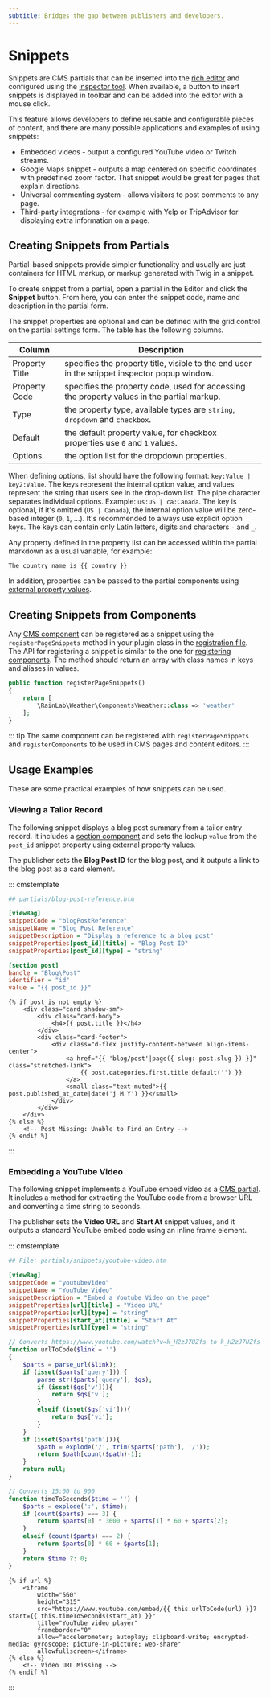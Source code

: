 ```yaml
---
subtitle: Bridges the gap between publishers and developers.
---
```

# Snippets

Snippets are CMS partials that can be inserted into the [rich editor](../../element/form/widget-richeditor.md) and configured using the [inspector tool](../../element/inspector-types.md). When available, a button to insert snippets is displayed in toolbar and can be added into the editor with a mouse click.

This feature allows developers to define reusable and configurable pieces of content, and there are many possible applications and examples of using snippets:

- Embedded videos - output a configured YouTube video or Twitch streams.
- Google Maps snippet - outputs a map centered on specific coordinates with predefined zoom factor. That snippet would be great for pages that explain directions.
- Universal commenting system - allows visitors to post comments to any page.
- Third-party integrations - for example with Yelp or TripAdvisor for displaying extra information on a page.

## Creating Snippets from Partials

Partial-based snippets provide simpler functionality and usually are just containers for HTML markup, or markup generated with Twig in a snippet.

To create snippet from a partial, open a partial in the Editor and click the **Snippet** button. From here, you can enter the snippet code, name and description in the partial form.

The snippet properties are optional and can be defined with the grid control on the partial settings form. The table has the following columns.

Column         | Description
-------------- | -----------
Property Title | specifies the property title, visible to the end user in the snippet inspector popup window.
Property Code  | specifies the property code, used for accessing the property values in the partial markup.
Type           | the property type, available types are `string`, `dropdown` and `checkbox`.
Default        | the default property value, for checkbox properties use `0` and `1` values.
Options        | the option list for the dropdown properties.

When defining options, list should have the following format: `key:Value | key2:Value`. The keys represent the internal option value, and values represent the string that users see in the drop-down list. The pipe character separates individual options. Example: `us:US | ca:Canada`. The key is optional, if it's omitted (`US | Canada`), the internal option value will be zero-based integer (`0`, `1`, ...). It's recommended to always use explicit option keys. The keys can contain only Latin letters, digits and characters `-` and `_`.

Any property defined in the property list can be accessed within the partial markdown as a usual variable, for example:

```twig
The country name is {{ country }}
```

In addition, properties can be passed to the partial components using [external property values](../themes/components.md).

## Creating Snippets from Components

Any [CMS component](./components.md) can be registered as a snippet using the `registerPageSnippets` method in your plugin class in the [registration file](../../extend/system/plugins.md). The API for registering a snippet is similar to the one for [registering components](../../extend/cms-components.md). The method should return an array with class names in keys and aliases in values.

```php
public function registerPageSnippets()
{
    return [
        \RainLab\Weather\Components\Weather::class => 'weather'
    ];
}
```

::: tip
The same component can be registered with `registerPageSnippets` and `registerComponents` to be used in CMS pages and content editors.
:::

## Usage Examples

These are some practical examples of how snippets can be used.

### Viewing a Tailor Record

The following snippet displays a blog post summary from a tailor entry record. It includes a [section component](../components/section.md) and sets the lookup `value` from the `post_id` snippet property using external property values.

The publisher sets the **Blog Post ID** for the blog post, and it outputs a link to the blog post as a card element.


::: cmstemplate
```ini
## partials/blog-post-reference.htm

[viewBag]
snippetCode = "blogPostReference"
snippetName = "Blog Post Reference"
snippetDescription = "Display a reference to a blog post"
snippetProperties[post_id][title] = "Blog Post ID"
snippetProperties[post_id][type] = "string"

[section post]
handle = "Blog\Post"
identifier = "id"
value = "{{ post_id }}"
```
```twig
{% if post is not empty %}
    <div class="card shadow-sm">
        <div class="card-body">
            <h4>{{ post.title }}</h4>
        </div>
        <div class="card-footer">
            <div class="d-flex justify-content-between align-items-center">
                <a href="{{ 'blog/post'|page({ slug: post.slug }) }}" class="stretched-link">
                    {{ post.categories.first.title|default('') }}
                </a>
                <small class="text-muted">{{ post.published_at_date|date('j M Y') }}</small>
            </div>
        </div>
    </div>
{% else %}
    <!-- Post Missing: Unable to Find an Entry -->
{% endif %}
```
:::


### Embedding a YouTube Video

The following snippet implements a YouTube embed video as a [CMS partial](./partials.md). It includes a method for extracting the YouTube code from a browser URL and converting a time string to seconds.

The publisher sets the **Video URL** and **Start At** snippet values, and it outputs a standard YouTube embed code using an inline frame element.

::: cmstemplate
```ini
## File: partials/snippets/youtube-video.htm

[viewBag]
snippetCode = "youtubeVideo"
snippetName = "YouTube Video"
snippetDescription = "Embed a Youtube Video on the page"
snippetProperties[url][title] = "Video URL"
snippetProperties[url][type] = "string"
snippetProperties[start_at][title] = "Start At"
snippetProperties[url][type] = "string"
```
```php
// Converts https://www.youtube.com/watch?v=k_H2zJ7UZfs to k_H2zJ7UZfs
function urlToCode($link = '')
{
    $parts = parse_url($link);
    if (isset($parts['query'])) {
        parse_str($parts['query'], $qs);
        if (isset($qs['v'])){
            return $qs['v'];
        }
        elseif (isset($qs['vi'])){
            return $qs['vi'];
        }
    }
    if (isset($parts['path'])){
        $path = explode('/', trim($parts['path'], '/'));
        return $path[count($path)-1];
    }
    return null;
}

// Converts 15:00 to 900
function timeToSeconds($time = '') {
    $parts = explode(':', $time);
    if (count($parts) === 3) {
        return $parts[0] * 3600 + $parts[1] * 60 + $parts[2];
    }
    elseif (count($parts) === 2) {
        return $parts[0] * 60 + $parts[1];
    }
    return $time ?: 0;
}
```
```twig
{% if url %}
    <iframe
        width="560"
        height="315"
        src="https://www.youtube.com/embed/{{ this.urlToCode(url) }}?start={{ this.timeToSeconds(start_at) }}"
        title="YouTube video player"
        frameborder="0"
        allow="accelerometer; autoplay; clipboard-write; encrypted-media; gyroscope; picture-in-picture; web-share"
        allowfullscreen></iframe>
{% else %}
    <!-- Video URL Missing -->
{% endif %}
```
:::
